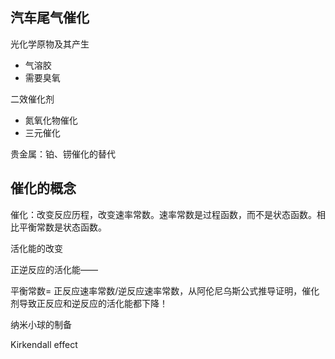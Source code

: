 ## 汽车尾气催化

光化学原物及其产生
* 气溶胶
* 需要臭氧

二效催化剂
- 氮氧化物催化
- 三元催化

贵金属：铂、铹催化的替代

## 催化的概念
催化：改变反应历程，改变速率常数。速率常数是过程函数，而不是状态函数。相比平衡常数是状态函数。

活化能的改变

正逆反应的活化能——

平衡常数= 正反应速率常数/逆反应速率常数，从阿伦尼乌斯公式推导证明，催化剂导致正反应和逆反应的活化能都下降！

纳米小球的制备

Kirkendall effect






